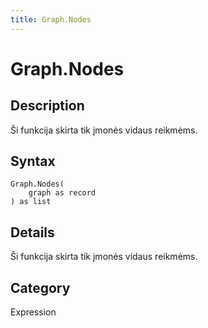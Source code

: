```yaml
---
title: Graph.Nodes
---
```


# Graph.Nodes


## Description

Ši funkcija skirta tik įmonės vidaus reikmėms.


## Syntax

```powerquery
Graph.Nodes(
    graph as record
) as list
```


## Details

Ši funkcija skirta tik įmonės vidaus reikmėms.



## Category
Expression

